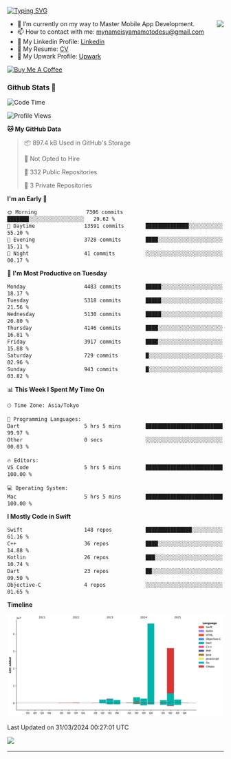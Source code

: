 
[![Typing SVG](https://readme-typing-svg.demolab.com/?lines=Thank+You+For+Visiting!!;You+Are+Welcome✨;I+am+Kyo+Yamamoto;Mobile+Developer)](https://git.io/typing-svg)
<p>
<img align="right" src="https://media.giphy.com/media/26ufdb3cYKwbRtYVW/giphy.gif" style="max-width:100%;" height="150px">

- 🌱 I’m currently on my way to Master Mobile App Development.
- 📫 How to contact with me: mynameisyamamotodesu@gmail.com
- 🔗 My Linkedin Profile: [Linkedin](https://www.linkedin.com/in/kyo-yamamoto-a2ab50239)
- 🔗 My Resume: [CV](https://www.kickresume.com/cv/ZWKvXV/)
- 🔗 My Upwark Profile: [Upwark](https://www.upwork.com/freelancers/~01aa9115102bb4af25)

<a href="https://www.buymeacoffee.com/kyoyamamoto" target="_blank"><img src="https://cdn.buymeacoffee.com/buttons/default-orange.png" alt="Buy Me A Coffee" height="41" width="174"></a>

### Github Stats 🥇 
<!--START_SECTION:waka-->
![Code Time](http://img.shields.io/badge/Code%20Time-673%20hrs%2051%20mins-blue)

![Profile Views](http://img.shields.io/badge/Profile%20Views-0-blue)

**🐱 My GitHub Data** 

> 📦 897.4 kB Used in GitHub's Storage 
 > 
> 🚫 Not Opted to Hire
 > 
> 📜 332 Public Repositories 
 > 
> 🔑 3 Private Repositories 
 > 
**I'm an Early 🐤** 

```text
🌞 Morning                7306 commits        ███████░░░░░░░░░░░░░░░░░░   29.62 % 
🌆 Daytime                13591 commits       ██████████████░░░░░░░░░░░   55.10 % 
🌃 Evening                3728 commits        ████░░░░░░░░░░░░░░░░░░░░░   15.11 % 
🌙 Night                  41 commits          ░░░░░░░░░░░░░░░░░░░░░░░░░   00.17 % 
```
📅 **I'm Most Productive on Tuesday** 

```text
Monday                   4483 commits        █████░░░░░░░░░░░░░░░░░░░░   18.17 % 
Tuesday                  5318 commits        █████░░░░░░░░░░░░░░░░░░░░   21.56 % 
Wednesday                5130 commits        █████░░░░░░░░░░░░░░░░░░░░   20.80 % 
Thursday                 4146 commits        ████░░░░░░░░░░░░░░░░░░░░░   16.81 % 
Friday                   3917 commits        ████░░░░░░░░░░░░░░░░░░░░░   15.88 % 
Saturday                 729 commits         █░░░░░░░░░░░░░░░░░░░░░░░░   02.96 % 
Sunday                   943 commits         █░░░░░░░░░░░░░░░░░░░░░░░░   03.82 % 
```


📊 **This Week I Spent My Time On** 

```text
🕑︎ Time Zone: Asia/Tokyo

💬 Programming Languages: 
Dart                     5 hrs 5 mins        █████████████████████████   99.97 % 
Other                    0 secs              ░░░░░░░░░░░░░░░░░░░░░░░░░   00.03 % 

🔥 Editors: 
VS Code                  5 hrs 5 mins        █████████████████████████   100.00 % 

💻 Operating System: 
Mac                      5 hrs 5 mins        █████████████████████████   100.00 % 
```

**I Mostly Code in Swift** 

```text
Swift                    148 repos           ███████████████░░░░░░░░░░   61.16 % 
C++                      36 repos            ████░░░░░░░░░░░░░░░░░░░░░   14.88 % 
Kotlin                   26 repos            ███░░░░░░░░░░░░░░░░░░░░░░   10.74 % 
Dart                     23 repos            ██░░░░░░░░░░░░░░░░░░░░░░░   09.50 % 
Objective-C              4 repos             ░░░░░░░░░░░░░░░░░░░░░░░░░   01.65 % 
```



**Timeline**

![Lines of Code chart](https://raw.githubusercontent.com/YamamotoDesu/YamamotoDesu/main/assets/bar_graph.png)


 Last Updated on 31/03/2024 00:27:01 UTC
<!--END_SECTION:waka-->

![](https://github-profile-summary-cards.vercel.app/api/cards/profile-details?username=YamamotoDesu&theme=vue)

----
